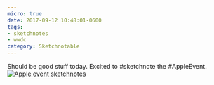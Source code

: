 ```yaml
---
micro: true
date: 2017-09-12 10:48:01-0600
tags:
- sketchnotes
- wwdc
category: Sketchnotable
---
```


Should be good stuff today. Excited to #sketchnote the #AppleEvent. [![Apple event sketchnotes](https://media.bennorris.org/images/sketchnotable/uploads/2018/ae94499a28.jpg)](https://media.bennorris.org/images/sketchnotable/uploads/2018/ae94499a28.jpg)